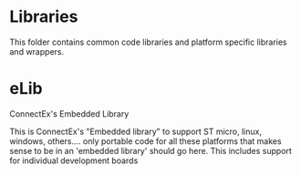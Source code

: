 # Libraries

This folder contains common code libraries and platform specific libraries and wrappers.

# eLib
ConnectEx's Embedded Library

This is ConnectEx's "Embedded library" to support ST micro, linux, windows, others.... only portable code for all these platforms
that makes sense to be in an 'embedded library' should go here.
This includes support for individual development boards


